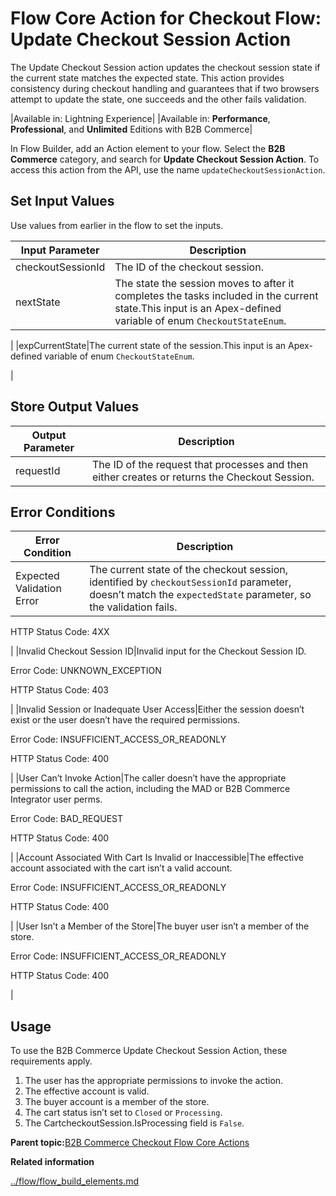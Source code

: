 # Flow Core Action for Checkout Flow: Update Checkout Session Action

The Update Checkout Session action updates the checkout session state if the current state matches the expected state. This action provides consistency during checkout handling and guarantees that if two browsers attempt to update the state, one succeeds and the other fails validation.

|Available in: Lightning Experience|
|Available in: **Performance**, **Professional**, and **Unlimited** Editions with B2B Commerce|

In Flow Builder, add an Action element to your flow. Select the **B2B Commerce** category, and search for **Update Checkout Session Action**. To access this action from the API, use the name `updateCheckoutSessionAction`.

## Set Input Values

Use values from earlier in the flow to set the inputs.

|Input Parameter|Description|
|---------------|-----------|
|checkoutSessionId|The ID of the checkout session.|
|nextState|The state the session moves to after it completes the tasks included in the current state.This input is an Apex-defined variable of enum `CheckoutStateEnum`.

|
|expCurrentState|The current state of the session.This input is an Apex-defined variable of enum `CheckoutStateEnum`.

|

## Store Output Values

|Output Parameter|Description|
|----------------|-----------|
|requestId|The ID of the request that processes and then either creates or returns the Checkout Session.|

## Error Conditions

|Error Condition|Description|
|---------------|-----------|
|Expected Validation Error|The current state of the checkout session, identified by `checkoutSessionId` parameter, doesn’t match the `expectedState` parameter, so the validation fails.

 HTTP Status Code: 4XX

|
|Invalid Checkout Session ID|Invalid input for the Checkout Session ID.

 Error Code: UNKNOWN\_EXCEPTION

 HTTP Status Code: 403

|
|Invalid Session or Inadequate User Access|Either the session doesn’t exist or the user doesn’t have the required permissions.

 Error Code: INSUFFICIENT\_ACCESS\_OR\_READONLY

 HTTP Status Code: 400

|
|User Can’t Invoke Action|The caller doesn’t have the appropriate permissions to call the action, including the MAD or B2B Commerce Integrator user perms.

 Error Code: BAD\_REQUEST

 HTTP Status Code: 400

|
|Account Associated With Cart Is Invalid or Inaccessible|The effective account associated with the cart isn’t a valid account.

 Error Code: INSUFFICIENT\_ACCESS\_OR\_READONLY

 HTTP Status Code: 400

|
|User Isn’t a Member of the Store|The buyer user isn’t a member of the store.

 Error Code: INSUFFICIENT\_ACCESS\_OR\_READONLY

 HTTP Status Code: 400

|

## Usage

To use the B2B Commerce Update Checkout Session Action, these requirements apply.

1.  The user has the appropriate permissions to invoke the action.
2.  The effective account is valid.
3.  The buyer account is a member of the store.
4.  The cart status isn’t set to `Closed` or `Processing`.
5.  The CartcheckoutSession.IsProcessing field is `False`.

**Parent topic:**[B2B Commerce Checkout Flow Core Actions](../flow/flow_ref_elements_b2b_comm_actions_list.md)

**Related information**  


[../flow/flow\_build\_elements.md](../flow/flow_build_elements.md)

